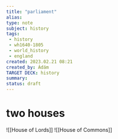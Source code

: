 ```yaml
---
title: "parliament"
alias: 
type: note
subject: history
tags:
 - history
 - wh1640-1805
 - world_history
 - england
created: 2023.02.21 08:21
created_by: Ádám
TARGET DECK: history
summary: 
status: draft
---
```

# two houses
![[House of Lords]]
![[House of Commons]]